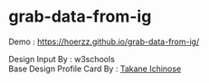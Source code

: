 # grab-data-from-ig

Demo :  https://hoerzz.github.io/grab-data-from-ig/

Design Input By : w3schools <br>
Base Design Profile Card By :  <a href="https://codepen.io/takaneichinose/pen/xvpqgo">Takane Ichinose</a>
